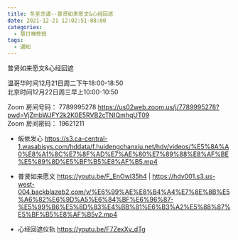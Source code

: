 ```yaml
---
title: 冬至念诵--普贤如来愿文&心经回遮
date: 2021-12-21 12:02:51-08:00
categories:
  - 慧灯禅修班
tags:
  - 通知
---
```

普贤如来愿文&心经回遮

温哥华时间12月21日周二下午18:00-18:50  
北京时间12月22日周三早上10:00-10:50  


Zoom 房间号码： 7789995278 <https://us02web.zoom.us/j/7789995278?pwd=VjZmbWJFY2k2K0E5RVB2cTNIQmhqUT09>  
Zoom 房间密码： 19621211  


- 皈依发心 <https://s3.ca-central-1.wasabisys.com/hddata/f.huidengchanxiu.net/hdv/videos/%E5%8A%A0%E8%A1%8C%E7%8F%AD%E7%AE%80%E7%89%88%E8%AF%BE%E5%89%8D%E5%BF%B5%E8%AF%B5.mp4>

- 普贤如来愿文 <https://youtu.be/F_EnOwI35h4> | <https://hdv001.s3.us-west-004.backblazeb2.com/v/%E6%99%AE%E8%B4%A4%E7%8E%8B%E5%A6%82%E6%9D%A5%E6%84%BF%E6%96%87-%E5%99%B6%E5%8D%83%E4%BB%81%E6%B3%A2%E5%88%87%E5%BF%B5%E8%AF%B5v2.mp4>

- 心经回遮仪轨 <https://youtu.be/F7ZexXv_dTg>

